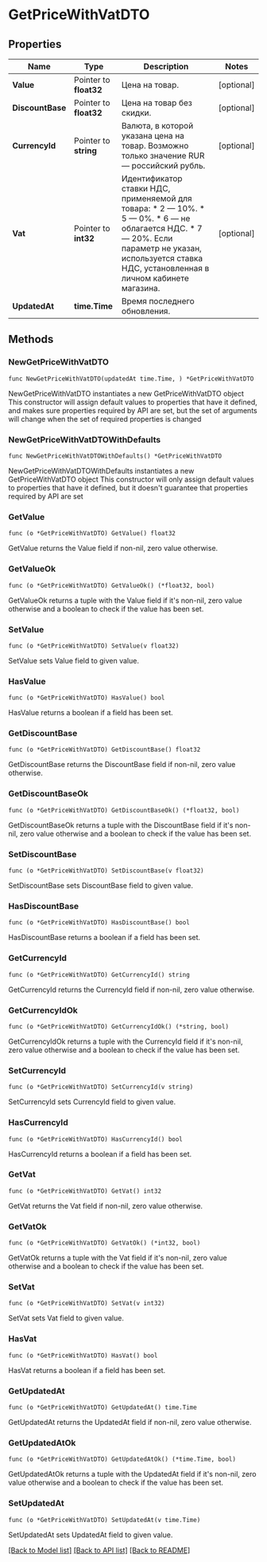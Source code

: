 # GetPriceWithVatDTO

## Properties

Name | Type | Description | Notes
------------ | ------------- | ------------- | -------------
**Value** | Pointer to **float32** | Цена на товар. | [optional] 
**DiscountBase** | Pointer to **float32** | Цена на товар без скидки. | [optional] 
**CurrencyId** | Pointer to **string** | Валюта, в которой указана цена на товар.  Возможно только значение RUR — российский рубль.  | [optional] 
**Vat** | Pointer to **int32** | Идентификатор ставки НДС, применяемой для товара:  * 2 — 10%. * 5 — 0%. * 6 — не облагается НДС. * 7 — 20%.  Если параметр не указан, используется ставка НДС, установленная в личном кабинете магазина.  | [optional] 
**UpdatedAt** | **time.Time** | Время последнего обновления. | 

## Methods

### NewGetPriceWithVatDTO

`func NewGetPriceWithVatDTO(updatedAt time.Time, ) *GetPriceWithVatDTO`

NewGetPriceWithVatDTO instantiates a new GetPriceWithVatDTO object
This constructor will assign default values to properties that have it defined,
and makes sure properties required by API are set, but the set of arguments
will change when the set of required properties is changed

### NewGetPriceWithVatDTOWithDefaults

`func NewGetPriceWithVatDTOWithDefaults() *GetPriceWithVatDTO`

NewGetPriceWithVatDTOWithDefaults instantiates a new GetPriceWithVatDTO object
This constructor will only assign default values to properties that have it defined,
but it doesn't guarantee that properties required by API are set

### GetValue

`func (o *GetPriceWithVatDTO) GetValue() float32`

GetValue returns the Value field if non-nil, zero value otherwise.

### GetValueOk

`func (o *GetPriceWithVatDTO) GetValueOk() (*float32, bool)`

GetValueOk returns a tuple with the Value field if it's non-nil, zero value otherwise
and a boolean to check if the value has been set.

### SetValue

`func (o *GetPriceWithVatDTO) SetValue(v float32)`

SetValue sets Value field to given value.

### HasValue

`func (o *GetPriceWithVatDTO) HasValue() bool`

HasValue returns a boolean if a field has been set.

### GetDiscountBase

`func (o *GetPriceWithVatDTO) GetDiscountBase() float32`

GetDiscountBase returns the DiscountBase field if non-nil, zero value otherwise.

### GetDiscountBaseOk

`func (o *GetPriceWithVatDTO) GetDiscountBaseOk() (*float32, bool)`

GetDiscountBaseOk returns a tuple with the DiscountBase field if it's non-nil, zero value otherwise
and a boolean to check if the value has been set.

### SetDiscountBase

`func (o *GetPriceWithVatDTO) SetDiscountBase(v float32)`

SetDiscountBase sets DiscountBase field to given value.

### HasDiscountBase

`func (o *GetPriceWithVatDTO) HasDiscountBase() bool`

HasDiscountBase returns a boolean if a field has been set.

### GetCurrencyId

`func (o *GetPriceWithVatDTO) GetCurrencyId() string`

GetCurrencyId returns the CurrencyId field if non-nil, zero value otherwise.

### GetCurrencyIdOk

`func (o *GetPriceWithVatDTO) GetCurrencyIdOk() (*string, bool)`

GetCurrencyIdOk returns a tuple with the CurrencyId field if it's non-nil, zero value otherwise
and a boolean to check if the value has been set.

### SetCurrencyId

`func (o *GetPriceWithVatDTO) SetCurrencyId(v string)`

SetCurrencyId sets CurrencyId field to given value.

### HasCurrencyId

`func (o *GetPriceWithVatDTO) HasCurrencyId() bool`

HasCurrencyId returns a boolean if a field has been set.

### GetVat

`func (o *GetPriceWithVatDTO) GetVat() int32`

GetVat returns the Vat field if non-nil, zero value otherwise.

### GetVatOk

`func (o *GetPriceWithVatDTO) GetVatOk() (*int32, bool)`

GetVatOk returns a tuple with the Vat field if it's non-nil, zero value otherwise
and a boolean to check if the value has been set.

### SetVat

`func (o *GetPriceWithVatDTO) SetVat(v int32)`

SetVat sets Vat field to given value.

### HasVat

`func (o *GetPriceWithVatDTO) HasVat() bool`

HasVat returns a boolean if a field has been set.

### GetUpdatedAt

`func (o *GetPriceWithVatDTO) GetUpdatedAt() time.Time`

GetUpdatedAt returns the UpdatedAt field if non-nil, zero value otherwise.

### GetUpdatedAtOk

`func (o *GetPriceWithVatDTO) GetUpdatedAtOk() (*time.Time, bool)`

GetUpdatedAtOk returns a tuple with the UpdatedAt field if it's non-nil, zero value otherwise
and a boolean to check if the value has been set.

### SetUpdatedAt

`func (o *GetPriceWithVatDTO) SetUpdatedAt(v time.Time)`

SetUpdatedAt sets UpdatedAt field to given value.



[[Back to Model list]](../README.md#documentation-for-models) [[Back to API list]](../README.md#documentation-for-api-endpoints) [[Back to README]](../README.md)



